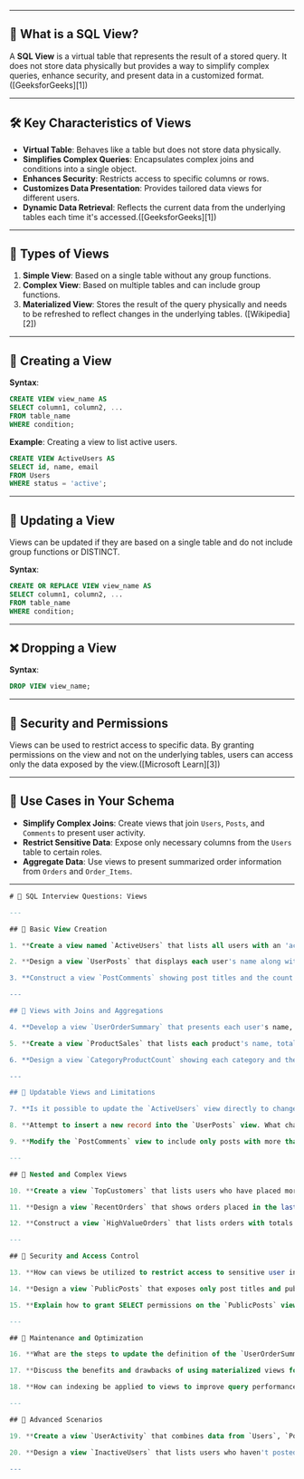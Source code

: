 
---

## 🧾 What is a SQL View?

A **SQL View** is a virtual table that represents the result of a stored query. It does not store data physically but provides a way to simplify complex queries, enhance security, and present data in a customized format. ([GeeksforGeeks][1])

---

## 🛠️ Key Characteristics of Views

* **Virtual Table**: Behaves like a table but does not store data physically.
* **Simplifies Complex Queries**: Encapsulates complex joins and conditions into a single object.
* **Enhances Security**: Restricts access to specific columns or rows.
* **Customizes Data Presentation**: Provides tailored data views for different users.
* **Dynamic Data Retrieval**: Reflects the current data from the underlying tables each time it's accessed.([GeeksforGeeks][1])

---

## 🧱 Types of Views

1. **Simple View**: Based on a single table without any group functions.
2. **Complex View**: Based on multiple tables and can include group functions.
3. **Materialized View**: Stores the result of the query physically and needs to be refreshed to reflect changes in the underlying tables. ([Wikipedia][2])

---

## 🧾 Creating a View

**Syntax**:

```sql
CREATE VIEW view_name AS
SELECT column1, column2, ...
FROM table_name
WHERE condition;
```

**Example**: Creating a view to list active users.

```sql
CREATE VIEW ActiveUsers AS
SELECT id, name, email
FROM Users
WHERE status = 'active';
```



---

## 🔄 Updating a View

Views can be updated if they are based on a single table and do not include group functions or DISTINCT.

**Syntax**:

```sql
CREATE OR REPLACE VIEW view_name AS
SELECT column1, column2, ...
FROM table_name
WHERE condition;
```



---

## ❌ Dropping a View

**Syntax**:

```sql
DROP VIEW view_name;
```



---

## 🔐 Security and Permissions

Views can be used to restrict access to specific data. By granting permissions on the view and not on the underlying tables, users can access only the data exposed by the view.([Microsoft Learn][3])

---

## 📌 Use Cases in Your Schema

* **Simplify Complex Joins**: Create views that join `Users`, `Posts`, and `Comments` to present user activity.
* **Restrict Sensitive Data**: Expose only necessary columns from the `Users` table to certain roles.
* **Aggregate Data**: Use views to present summarized order information from `Orders` and `Order_Items`.

---
```sql
# 🧾 SQL Interview Questions: Views

---

## 🔹 Basic View Creation

1. **Create a view named `ActiveUsers` that lists all users with an 'active' status.**

2. **Design a view `UserPosts` that displays each user's name along with the titles of their posts.**

3. **Construct a view `PostComments` showing post titles and the count of comments each has received.**

---

## 🔹 Views with Joins and Aggregations

4. **Develop a view `UserOrderSummary` that presents each user's name, total number of orders, and total amount spent.**

5. **Create a view `ProductSales` that lists each product's name, total units sold, and total revenue generated.**

6. **Design a view `CategoryProductCount` showing each category and the number of products it contains.**

---

## 🔹 Updatable Views and Limitations

7. **Is it possible to update the `ActiveUsers` view directly to change a user's status? Explain why or why not.**

8. **Attempt to insert a new record into the `UserPosts` view. What challenges might arise, and how can they be addressed?**

9. **Modify the `PostComments` view to include only posts with more than 5 comments. Discuss the implications for updatability.**

---

## 🔹 Nested and Complex Views

10. **Create a view `TopCustomers` that lists users who have placed more than 10 orders.**

11. **Design a view `RecentOrders` that shows orders placed in the last 30 days, including user names and order totals.**

12. **Construct a view `HighValueOrders` that lists orders with totals exceeding $1000, along with user and product details.**

---

## 🔹 Security and Access Control

13. **How can views be utilized to restrict access to sensitive user information, such as email addresses?**

14. **Design a view `PublicPosts` that exposes only post titles and publication dates, hiding user information.**

15. **Explain how to grant SELECT permissions on the `PublicPosts` view without granting access to the underlying `Posts` table.**

---

## 🔹 Maintenance and Optimization

16. **What are the steps to update the definition of the `UserOrderSummary` view to include average order value?**

17. **Discuss the benefits and drawbacks of using materialized views for the `ProductSales` view in a high-traffic database.**

18. **How can indexing be applied to views to improve query performance, and what are the limitations?**

---

## 🔹 Advanced Scenarios

19. **Create a view `UserActivity` that combines data from `Users`, `Posts`, and `Comments` to show overall user engagement.**

20. **Design a view `InactiveUsers` that lists users who haven't posted or commented in the last 6 months.**

---


```